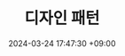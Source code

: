 ---
title: 디자인 패턴
date: 2024-03-24 17:47:30 +09:00
categories: [메인 카테고리, 서브 카테고리]
tags:
  [
    태그1,
    태그2,
    태그3,
    .
    .
    .
  ]
---